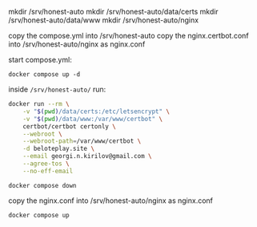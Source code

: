 mkdir /srv/honest-auto
mkdir /srv/honest-auto/data/certs
mkdir /srv/honest-auto/data/www
mkdir /srv/honest-auto/nginx

copy the compose.yml into /srv/honest-auto
copy the nginx.certbot.conf into /srv/honest-auto/nginx as nginx.conf

start compose.yml:
```
docker compose up -d
```

inside `/srv/honest-auto/` run:

```bash
docker run --rm \
    -v "$(pwd)/data/certs:/etc/letsencrypt" \
    -v "$(pwd)/data/www:/var/www/certbot" \
    certbot/certbot certonly \
    --webroot \
    --webroot-path=/var/www/certbot \
    -d beloteplay.site \
    --email georgi.n.kirilov@gmail.com \
    --agree-tos \
    --no-eff-email
```

```
docker compose down
```

copy the nginx.conf into /srv/honest-auto/nginx as nginx.conf

```bash
docker compose up
```
